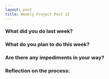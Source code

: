 ```yaml
---
layout: post
title: Weekly Project Post 12
---
```


### What did you do last week?



### What do you plan to do this week?



### Are there any impediments in your way?



### Reflection on the process:
